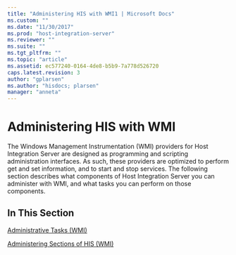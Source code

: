 ```yaml
---
title: "Administering HIS with WMI1 | Microsoft Docs"
ms.custom: ""
ms.date: "11/30/2017"
ms.prod: "host-integration-server"
ms.reviewer: ""
ms.suite: ""
ms.tgt_pltfrm: ""
ms.topic: "article"
ms.assetid: ec577240-0164-4de8-b5b9-7a778d526720
caps.latest.revision: 3
author: "gplarsen"
ms.author: "hisdocs; plarsen"
manager: "anneta"
---
```

# Administering HIS with WMI
The Windows Management Instrumentation (WMI) providers for Host Integration Server are designed as programming and scripting administration interfaces. As such, these providers are optimized to perform get and set information, and to start and stop services. The following section describes what components of Host Integration Server you can administer with WMI, and what tasks you can perform on those components.  
  
## In This Section  
 [Administrative Tasks (WMI)](../core/administrative-tasks-wmi-2.md)  
  
 [Administering Sections of HIS (WMI)](../core/administering-sections-of-his-wmi-1.md)